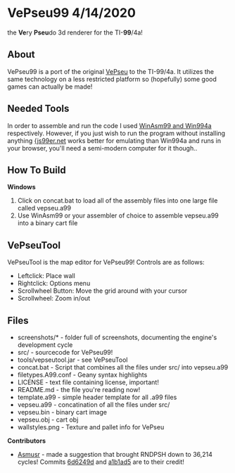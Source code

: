 # VePseu99 4/14/2020
the **Ve**ry **Pseu**do 3d renderer for the TI-**99**/4a!

## About

VePseu99 is a port of the original [VePseu](https://github.com/Gip-Gip/VePseu)
to the TI-99/4a. It utilizes the same technology on a less restricted platform
so (hopefully) some good games can actually be made!

## Needed Tools

In order to assemble and run the code I used
[WinAsm99 and Win994a](http://www.99er.net/win994a.shtml) respectively. However,
if you just wish to run the program without installing anything
[{js99er.net](https://js99er.net/#/) works better for emulating than Win994a
and runs in your browser, you'll need a semi-modern computer for it though..

## How To Build

**Windows**
1. Click on concat.bat to load all of the assembly files into one large file
called vepseu.a99
2. Use WinAsm99 or your assembler of choice to assemble vepseu.a99 into a binary
cart file

## VePseuTool

VePseuTool is the map editor for VePseu99! Controls are as follows:

* Leftclick: Place wall
* Rightclick: Options menu
* Scrollwheel Button: Move the grid around with your cursor
* Scrollwheel: Zoom in/out

## Files

* screenshots/* - folder full of screenshots, documenting the engine's
development cycle
* src/ - sourcecode for VePseu99!
* tools/vepseutool.jar - see VePseuTool
* concat.bat - Script that combines all the files under src/ into vepseu.a99
* filetypes.A99.conf - Geany syntax highlights
* LICENSE - text file containing license, important!
* README.md - the file you're reading now!
* template.a99 - simple header template for all .a99 files
* vepseu.a99 - concatination of all the files under src/
* vepseu.bin - binary cart image
* vepseu.obj - cart obj
* wallstyles.png - Texture and pallet info for VePseu

**Contributors**
* [Asmusr](https://atariage.com/forums/profile/35226-asmusr/) - made a
suggestion that brought RNDPSH down to 36,214 cycles! Commits
[6d6249d](https://github.com/Gip-Gip/VePseu99/commit/6d6249d2efa2e430e64105df60e1ee7e93472cfc)
and
[a1b1ad5](https://github.com/Gip-Gip/VePseu99/commit/a1b1ad58f3fa526cafa3411c905633a4ac65de3d)
are to their credit!

